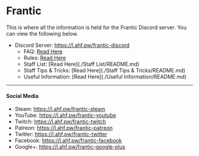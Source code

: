 # Frantic
This is where all the information is held for the Frantic Discord server. You can view the following below.

- Discord Server: https://l.ahf.pw/frantic-discord
  - FAQ: [Read Here](./FAQ/README.md)
  - Rules: [Read Here](./Rules/README.md)
  - Staff List: [Read Here](./Staff List/README.md)
  - Staff Tips & Tricks: [Read Here](./Staff Tips & Tricks/README.md)
  - Useful Information: [Read Here](./Useful Information/README.md)

---
#### Social Media
- Steam: https://l.ahf.pw/frantic-steam
- YouTube: https://l.ahf.pw/frantic-youtube
- Twitch: https://l.ahf.pw/frantic-twitch
- Patreon: https://l.ahf.pw/frantic-patreon
- Twitter: https://l.ahf.pw/frantic-twitter
- Facebook: https://l.ahf.pw/frantic-facebook
- Google+: https://l.ahf.pw/frantic-google-plus
